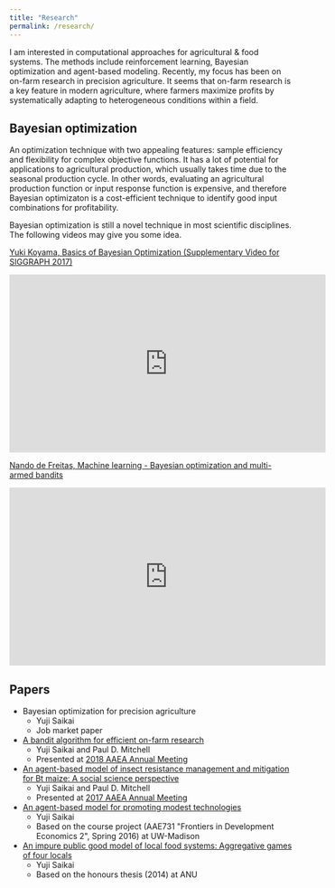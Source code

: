 ```yaml
---
title: "Research"
permalink: /research/
---
```


I am interested in computational approaches for agricultural & food systems. The methods include reinforcement learning, Bayesian optimization and agent-based modeling. Recently, my focus has been on on-farm research in precision agriculture. It seems that on-farm research is a key feature in modern agriculture, where farmers maximize profits by systematically adapting to heterogeneous conditions within a field.

## Bayesian optimization
An optimization technique with two appealing features: sample efficiency and flexibility for complex objective functions. It has a lot of potential for applications to agricultural production, which usually takes time due to the seasonal production cycle. In other words, evaluating an agricultural production function or input response function is expensive, and therefore Bayesian optimizaton is a cost-efficient technique to identify good input combinations for profitability.

Bayesian optimization is still a novel technique in most scientific disciplines. The following videos may give you some idea.

[Yuki Koyama, Basics of Bayesian Optimization (Supplementary Video for SIGGRAPH 2017)](https://www.youtube.com/watch?v=WkZueBgKFYM)<br>
<iframe width="560" height="315" src="https://www.youtube.com/embed/WkZueBgKFYM" frameborder="0" allow="accelerometer; autoplay; encrypted-media; gyroscope; picture-in-picture" allowfullscreen></iframe>

<br>

[Nando de Freitas, Machine learning - Bayesian optimization and multi-armed bandits](https://www.youtube.com/watch?v=vz3D36VXefI)<br>
<iframe width="560" height="315" src="https://www.youtube.com/embed/vz3D36VXefI" frameborder="0" allow="accelerometer; autoplay; encrypted-media; gyroscope; picture-in-picture" allowfullscreen></iframe>


## Papers
* Bayesian optimization for precision agriculture
  - Yuji Saikai
  - Job market paper
* [A bandit algorithm for efficient on-farm research](https://github.com/ysaikai/MABPS)
  - Yuji Saikai and Paul D. Mitchell
  - Presented at [2018 AAEA Annual Meeting](https://www.aaea.org/meetings/2018-aaea-annual-meeting)
* [An agent-based model of insect resistance management and mitigation for Bt maize: A social science perspective](https://github.com/ysaikai/BTABM)
  - Yuji Saikai and Paul D. Mitchell
  - Presented at [2017 AAEA Annual Meeting](https://www.aaea.org/meetings/2017-aaea-annual-meeting)
* [An agent-based model for promoting modest technologies](https://github.com/ysaikai/TechAdoption)
  - Yuji Saikai
  - Based on the course project (AAE731 "Frontiers in Development Economics 2", Spring 2016) at UW-Madison
* [An impure public good model of local food systems: Aggregative games of four locals](https://github.com/ysaikai/LFSGames)
  - Yuji Saikai
  - Based on the honours thesis (2014) at ANU
